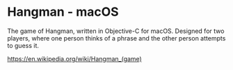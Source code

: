 # Hangman - macOS

The game of Hangman, written in Objective-C for macOS. Designed for two players, where one person thinks of a phrase and the other person attempts to guess it.

https://en.wikipedia.org/wiki/Hangman_(game)
